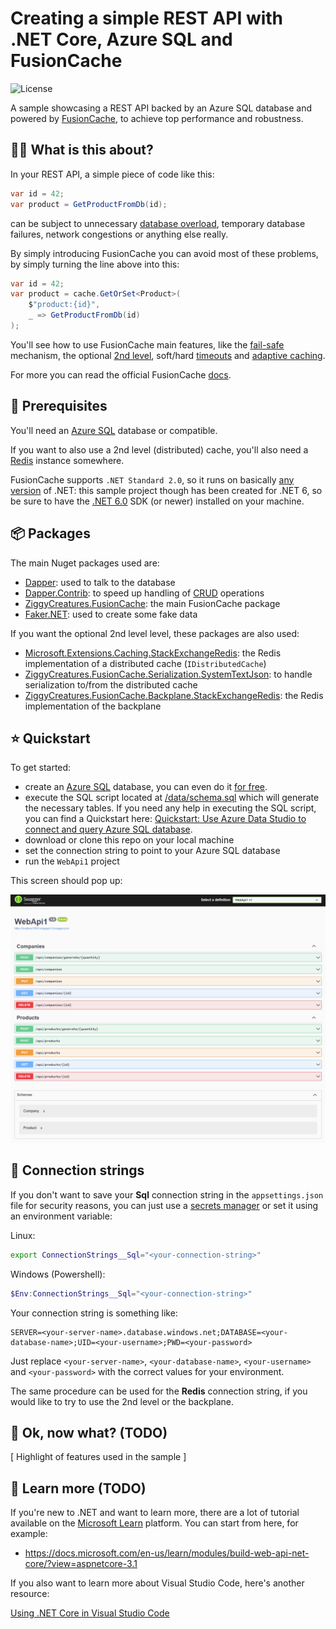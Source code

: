 # Creating a simple REST API with .NET Core, Azure SQL and FusionCache

![License](https://img.shields.io/badge/license-MIT-green.svg)

A sample showcasing a REST API backed by an Azure SQL database and powered by [FusionCache](https://github.com/jodydonetti/ZiggyCreatures.FusionCache), to achieve top performance and robustness.

## 👩‍🏫 What is this about?

In your REST API, a simple piece of code like this:

```csharp
var id = 42;
var product = GetProductFromDb(id);
```

can be subject to unnecessary [database overload](https://github.com/jodydonetti/ZiggyCreatures.FusionCache/blob/main/docs/FactoryOptimization.md), temporary database failures, network congestions or anything else really.

By simply introducing FusionCache you can avoid most of these problems, by simply turning the line above into this:

```csharp
var id = 42;
var product = cache.GetOrSet<Product>(
    $"product:{id}",
    _ => GetProductFromDb(id)
);
```

You'll see how to use FusionCache main features, like the [fail-safe](https://github.com/jodydonetti/ZiggyCreatures.FusionCache/blob/main/docs/FailSafe.md) mechanism, the optional [2nd level](https://github.com/jodydonetti/ZiggyCreatures.FusionCache/blob/main/docs/CacheLevels.md), soft/hard [timeouts](https://github.com/jodydonetti/ZiggyCreatures.FusionCache/blob/main/docs/Timeouts.md) and [adaptive caching](https://github.com/jodydonetti/ZiggyCreatures.FusionCache/blob/main/docs/AdaptiveCaching.md).

For more you can read the official FusionCache [docs](https://github.com/jodydonetti/ZiggyCreatures.FusionCache).

## 🧰 Prerequisites

You'll need an [Azure SQL](https://docs.microsoft.com/en-us/azure/azure-sql/database/single-database-create-quickstart?view=azuresql&tabs=azure-portal) database or compatible.

If you want to also use a 2nd level (distributed) cache, you'll also need a [Redis](https://docs.microsoft.com/en-us/azure/azure-cache-for-redis/quickstart-create-redis) instance somewhere.

FusionCache supports `.NET Standard 2.0`, so it runs on basically [any version](https://dotnet.microsoft.com/en-us/platform/dotnet-standard#versions) of .NET: this sample project though has been created for .NET 6, so be sure to have the [.NET 6.0](https://dotnet.microsoft.com/download) SDK (or newer) installed on your machine.

## 📦 Packages

The main Nuget packages used are:
- [Dapper](https://www.nuget.org/packages/Dapper/): used to talk to the database
- [Dapper.Contrib](https://www.nuget.org/packages/Dapper.Contrib/): to speed up handling of [CRUD](https://it.wikipedia.org/wiki/CRUD) operations
- [ZiggyCreatures.FusionCache](https://www.nuget.org/packages/ZiggyCreatures.FusionCache/): the main FusionCache package
- [Faker.NET](https://www.nuget.org/packages/Faker.Net/): used to create some fake data

If you want the optional 2nd level level, these packages are also used:
- [Microsoft.Extensions.Caching.StackExchangeRedis](https://www.nuget.org/packages/Microsoft.Extensions.Caching.StackExchangeRedis/): the Redis implementation of a distributed cache (`IDistributedCache`)
- [ZiggyCreatures.FusionCache.Serialization.SystemTextJson](https://www.nuget.org/packages/ZiggyCreatures.FusionCache.Serialization.SystemTextJson/): to handle serialization to/from the distributed cache
- [ZiggyCreatures.FusionCache.Backplane.StackExchangeRedis](https://www.nuget.org/packages/ZiggyCreatures.FusionCache.Backplane.StackExchangeRedis/): the Redis implementation of the backplane

## ⭐ Quickstart

To get started:
- create an [Azure SQL](https://docs.microsoft.com/en-us/azure/azure-sql/database/single-database-create-quickstart?view=azuresql&tabs=azure-portal) database, you can even do it [for free](https://azure.microsoft.com/en-us/free/).
- execute the SQL script located at [/data/schema.sql](/data/schema.sql) which will generate the necessary tables. If you need any help in executing the SQL script, you can find a Quickstart here: [Quickstart: Use Azure Data Studio to connect and query Azure SQL database](https://docs.microsoft.com/en-us/sql/azure-data-studio/quickstart-sql-database).
- download or clone this repo on your local machine
- set the connection string to point to your Azure SQL database
- run the `WebApi1` project

This screen should pop up:

![foo](/docs/screenshot.png)

## 🔌 Connection strings

If you don't want to save your **Sql** connection string in the `appsettings.json` file for security reasons, you can just use a [secrets manager](https://docs.microsoft.com/en-us/aspnet/core/security/app-secrets?view=aspnetcore-6.0&tabs=windows) or set it using an environment variable:

Linux:

```bash
export ConnectionStrings__Sql="<your-connection-string>"
```

Windows (Powershell):

```powershell
$Env:ConnectionStrings__Sql="<your-connection-string>"
```

Your connection string is something like:

```text
SERVER=<your-server-name>.database.windows.net;DATABASE=<your-database-name>;UID=<your-username>;PWD=<your-password>
```

Just replace `<your-server-name>`, `<your-database-name>`, `<your-username>` and `<your-password>` with the correct values for your environment.

The same procedure can be used for the **Redis** connection string, if you would like to try to use the 2nd level or the backplane.

## 🚀 Ok, now what? (TODO)

[ Highlight of features used in the sample ]

## 📕 Learn more (TODO)

If you're new to .NET and want to learn more, there are a lot of tutorial available on the [Microsoft Learn](https://docs.microsoft.com/en-us/learn/browse/?products=dotnet) platform. You can start from here, for example:

- https://docs.microsoft.com/en-us/learn/modules/build-web-api-net-core/?view=aspnetcore-3.1

If you also want to learn more about Visual Studio Code, here's another resource:

[Using .NET Core in Visual Studio Code](https://code.visualstudio.com/docs/languages/dotnet)